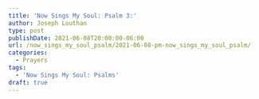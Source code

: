 ```yaml
---
title: 'Now Sings My Soul: Psalm 3:'
author: Joseph Louthan
type: post
publishDate: 2021-06-08T20:00:00-06:00
url: /now_sings_my_soul_psalm/2021-06-08-pm-now_sings_my_soul_psalm/
categories:
  - Prayers
tags:
  - 'Now Sings My Soul: Psalms'
draft: true
---
```

<pre>
<div style="font-variant: small-caps;">

</div>

</pre>
